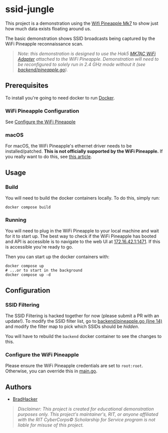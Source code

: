 # ssid-jungle

This project is a demonstration using the [Wifi Pineapple Mk7](https://shop.hak5.org/products/wifi-pineapple) to show just how much data exists floating around us.

The basic demonstration shows SSID broadcasts being captured by the WiFi Pineapple reconnaissance scan.

> _Note: this demonstration is designed to use the Hak5 [MK7AC WiFi Adapter](https://shop.hak5.org/products/mk7ac-wifi-adapter) attached to the WiFi Pineapple. Demonstration will need to be reconfigured to solely run in 2.4 GHz mode without it (see [backend/pineapple.go](backend/pineapple.go#L56))._

## Prerequisites

To install you're going to need docker to run [Docker](https://docs.docker.com/engine/install/).

### WiFi Pineapple Configuration

See [Configure the WiFi Pineapple](#configure-the-wifi-pineapple)

### macOS

For macOS, the WiFi Pineapple's ethernet driver needs to be installed/patched. **This is not officially supported by the WiFi Pineapple.** If you really want to do this, see [this article](https://docs.hak5.org/wifi-pineapple/faq/macos-support).

## Usage

### Build

You will need to build the docker containers locally. To do this, simply run:

```shell
docker compose build
```

### Running

You will need to plug in the WiFi Pineapple to your local machine and wait for it to start up. The best way to check if the WiFi Pineapple has booted and API is accessible is to navigate to the web UI at [172.16.42.1:1471](http://172.16.42.1:1471/). If this is accessible you're ready to go.

Then you can start up the docker containers with:

```shell
docker compose up
# ...or to start in the background
docker compose up -d
```

## Configuration

### SSID Filtering

The SSID Filtering is hacked together for now (please submit a PR with an update!). To modify the SSID filter list, go to [backend/pineapple.go (line 14)](backend/pineapple.go#L14) and modify the filter map to pick which SSIDs should be _hidden_.

You will have to rebuild the `backend` docker container to see the changes to this.

### Configure the WiFi Pineapple

Please ensure the WiFi Pineapple credentials are set to `root:root`. Otherwise, you can override this in [main.go](main.go#L28).

## Authors

- [BradHacker](https://github.com/BradHacker)

> _Disclaimer: This project is created for educational demonstration purposes only. This project's maintainer's, RIT, or anyone affiliated with the RIT CyberCorps&copy; Scholarship for Service program is not liable for misuse of this project._
